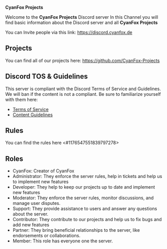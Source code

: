 **CyanFox Projects**

Welcome to the **CyanFox Projects** Discord server
In this Channel you will find basic information about the Discord server and all **CyanFox Projects**

You can Invite people via this link: https://discord.cyanfox.de

## Projects
You can find all of our projects here: https://github.com/CyanFox-Projects

## Discord TOS & Guidelines
This server is compliant with the Discord Terms of Service and Guidelines. We will ban if the content is not a compliant. Be sure to familiarize yourself with them here:
- [Terms of Service](https://discord.com/tos)
- [Content Guidelines](https://discord.com/guidelines)

## Rules
You can find the rules here <#1176547551839797278>

## Roles
- CyanFox: Creator of CyanFox
- Administrator: They enforce the server rules, help in tickets and help us to implement new features
- Developer: They help to keep our projects up to date and implement new features
- Moderator: They enforce the server rules, monitor discussions, and manage user disputes.
- Support: They provide assistance to users and answer any questions about the server.
- Contributor: They contribute to our projects and help us to fix bugs and add new features
- Partner: They bring beneficial relationships to the server, like endorsements or collaborations.
- Member: This role has everyone one the server.
